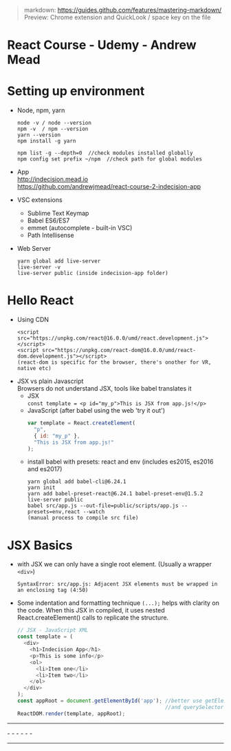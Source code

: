 > markdown: https://guides.github.com/features/mastering-markdown/  
> Preview: Chrome extension and QuickLook / space key on the file 

React Course - Udemy - Andrew Mead
============================================

# Setting up environment
- Node, npm, yarn
  ```
  node -v / node --version
  npm -v  / npm --version
  yarn --version
  npm install -g yarn

  npm list -g --depth=0  //check modules installed globally
  npm config set prefix ~/npm  //check path for global modules  
  ```
- App  
  http://indecision.mead.io  
  https://github.com/andrewjmead/react-course-2-indecision-app

- VSC extensions
  - Sublime Text Keymap
  - Babel ES6/ES7
  - emmet (autocomplete - built-in VSC)
  - Path Intellisense

- Web Server  
  ```
  yarn global add live-server
  live-server -v
  live-server public (inside indecision-app folder)
  ```

# Hello React
  - Using CDN
    ```
    <script src="https://unpkg.com/react@16.0.0/umd/react.development.js"></script>  
    <script src="https://unpkg.com/react-dom@16.0.0/umd/react-dom.development.js"></script>  
    (react-dom is specific for the browser, there's onother for VR, native etc)
    ``` 
  - JSX vs plain Javascript  
    Browsers do not understand JSX, tools like babel translates it
    - JSX   
      ```const template = <p id="my_p">This is JSX from app.js!</p>``` 
    - JavaScript (after babel using the web 'try it out') 
      ```javascript
      var template = React.createElement(
        "p",
        { id: "my_p" },
        "This is JSX from app.js!"
      );
      ```
    - install babel with presets: react and env (includes es2015, es2016 and es2017)   
      ```terminal
      yarn global add babel-cli@6.24.1
      yarn init
      yarn add babel-preset-react@6.24.1 babel-preset-env@1.5.2
      live-server public
      babel src/app.js --out-file=public/scripts/app.js --presets=env,react --watch 
      (manual process to compile src file)
      ```
# JSX Basics
  - with JSX we can only have a single root element. (Usually a wrapper ```<div>```)
    ```terminal
    SyntaxError: src/app.js: Adjacent JSX elements must be wrapped in an enclosing tag (4:50)
    ```
  - Some indentation and formatting technique ```(...);``` helps with clarity on the code. When this JSX in compiled, it uses nested React.createElement() calls to replicate the structure.
    ```javascript
    // JSX - JavaScript XML
    const template = (
      <div>
        <h1>Indecision App</h1>
        <p>This is some info</p>
        <ol>
          <li>Item one</li>
          <li>Item two</li>
        </ol>
      </div>
    );
    const appRoot = document.getElementById('app'); //better use getElementById for Ids 
                                                    //and querySelector with others selectors
    ReactDOM.render(template, appRoot);
    ```
<hr>  
  -
  -
  -
  -
  -
  -
<hr>